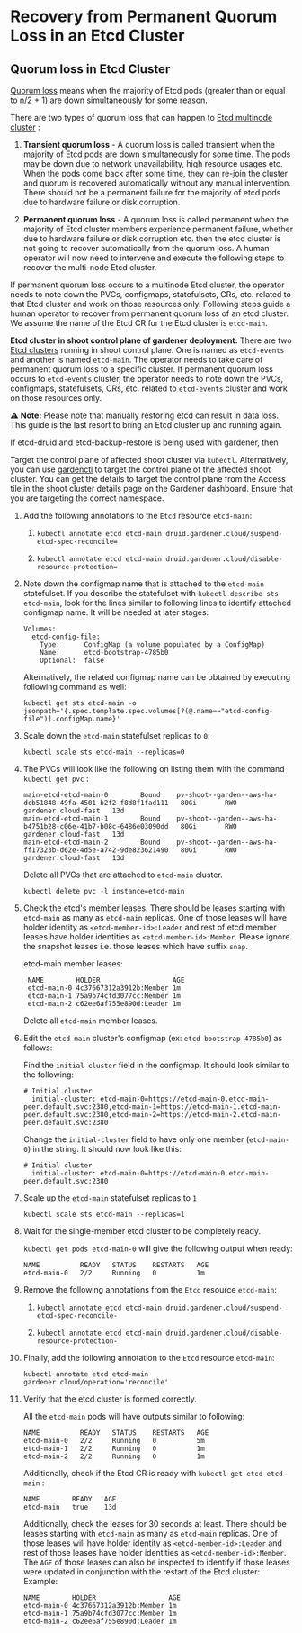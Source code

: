 # Recovery from Permanent Quorum Loss in an Etcd Cluster

## Quorum loss in Etcd Cluster
[Quorum loss](https://etcd.io/docs/v3.4/op-guide/recovery/) means when the majority of Etcd pods (greater than or equal to n/2 + 1) are down simultaneously for some reason.

There are two types of quorum loss that can happen to [Etcd multinode cluster](https://github.com/gardener/etcd-druid/tree/master/docs/proposals/multi-node) :

1. **Transient quorum loss** - A quorum loss is called transient when the majority of Etcd pods are down simultaneously for some time. The pods may be down due to network unavailability, high resource usages etc. When the pods come back after some time, they can re-join the cluster and quorum is recovered automatically without any manual intervention. There should not be a permanent failure for the majority of etcd pods due to hardware failure or disk corruption.

2. **Permanent quorum loss** - A quorum loss is called permanent when the majority of Etcd cluster members experience permanent failure, whether due to hardware failure or disk corruption etc. then the etcd cluster is not going to recover automatically from the quorum loss. A human operator will now need to intervene and execute the following steps to recover the multi-node Etcd cluster.

If permanent quorum loss occurs to a multinode Etcd cluster, the operator needs to note down the PVCs, configmaps, statefulsets, CRs, etc. related to that Etcd cluster and work on those resources only. Following steps guide a human operator to recover from permanent quorum loss of an etcd cluster. We assume the name of the Etcd CR for the Etcd cluster is `etcd-main`.

**Etcd cluster in shoot control plane of gardener deployment:**
There are two [Etcd clusters](https://github.com/gardener/etcd-druid/tree/master/docs/proposals/multi-node) running in shoot control plane. One is named as `etcd-events` and another is named `etcd-main`. The operator needs to take care of permanent quorum loss to a specific cluster. If permanent quorum loss occurs to `etcd-events` cluster, the operator needs to note down the PVCs, configmaps, statefulsets, CRs, etc. related to `etcd-events` cluster and work on those resources only.

:warning: **Note:** Please note that manually restoring etcd can result in data loss. This guide is the last resort to bring an Etcd cluster up and running again.

If etcd-druid and etcd-backup-restore is being used with gardener, then

Target the control plane of affected shoot cluster via `kubectl`. Alternatively, you can use [gardenctl](https://github.com/gardener/gardenctl-v2) to target the control plane of the affected shoot cluster. You can get the details to target the control plane from the Access tile in the shoot cluster details page on the Gardener dashboard. Ensure that you are targeting the correct namespace.

1. Add the following annotations to the `Etcd` resource `etcd-main`:
    1. `kubectl annotate etcd etcd-main druid.gardener.cloud/suspend-etcd-spec-reconcile=`
    
    2. `kubectl annotate etcd etcd-main druid.gardener.cloud/disable-resource-protection=`
    
2. Note down the configmap name that is attached to the `etcd-main` statefulset. If you describe the statefulset with `kubectl describe sts etcd-main`, look for the lines similar to following lines to identify attached configmap name. It will be needed at later stages:

    ```
    Volumes:
      etcd-config-file:
        Type:      ConfigMap (a volume populated by a ConfigMap)
        Name:      etcd-bootstrap-4785b0
        Optional:  false
    ```

    Alternatively, the related configmap name can be obtained by executing following command as well:

    `kubectl get sts etcd-main -o jsonpath='{.spec.template.spec.volumes[?(@.name=="etcd-config-file")].configMap.name}'`

3. Scale down the `etcd-main` statefulset replicas to `0`:

    `kubectl scale sts etcd-main --replicas=0`

4. The PVCs will look like the following on listing them with the command `kubectl get pvc` :

    ```
    main-etcd-etcd-main-0        Bound    pv-shoot--garden--aws-ha-dcb51848-49fa-4501-b2f2-f8d8f1fad111   80Gi       RWO            gardener.cloud-fast   13d
    main-etcd-etcd-main-1        Bound    pv-shoot--garden--aws-ha-b4751b28-c06e-41b7-b08c-6486e03090dd   80Gi       RWO            gardener.cloud-fast   13d
    main-etcd-etcd-main-2        Bound    pv-shoot--garden--aws-ha-ff17323b-d62e-4d5e-a742-9de823621490   80Gi       RWO            gardener.cloud-fast   13d
    ```
    Delete all PVCs that are attached to `etcd-main` cluster.

    `kubectl delete pvc -l instance=etcd-main`

5. Check the etcd's member leases. There should be leases starting with `etcd-main` as many as `etcd-main` replicas.
    One of those leases will have holder identity as `<etcd-member-id>:Leader` and rest of etcd member leases have holder identities as `<etcd-member-id>:Member`.
    Please ignore the snapshot leases i.e. those leases which have suffix `snap`.

    etcd-main member leases:
      ```
       NAME        HOLDER                  AGE
       etcd-main-0 4c37667312a3912b:Member 1m
       etcd-main-1 75a9b74cfd3077cc:Member 1m
       etcd-main-2 c62ee6af755e890d:Leader 1m
      ```

    Delete all `etcd-main` member leases.

6. Edit the `etcd-main` cluster's configmap (ex: `etcd-bootstrap-4785b0`) as follows:

    Find the `initial-cluster` field in the configmap. It should look similar to the following:
    ```
    # Initial cluster
      initial-cluster: etcd-main-0=https://etcd-main-0.etcd-main-peer.default.svc:2380,etcd-main-1=https://etcd-main-1.etcd-main-peer.default.svc:2380,etcd-main-2=https://etcd-main-2.etcd-main-peer.default.svc:2380
    ```

    Change the `initial-cluster` field to have only one member (`etcd-main-0`) in the string. It should now look like this:

    ```
    # Initial cluster
      initial-cluster: etcd-main-0=https://etcd-main-0.etcd-main-peer.default.svc:2380
    ```

7. Scale up the `etcd-main` statefulset replicas to `1`

    `kubectl scale sts etcd-main --replicas=1`

8. Wait for the single-member etcd cluster to be completely ready.

    `kubectl get pods etcd-main-0` will give the following output when ready:
    ```
    NAME          READY   STATUS    RESTARTS   AGE
    etcd-main-0   2/2     Running   0          1m
    ```

9. Remove the following annotations from the `Etcd` resource `etcd-main`:

    1. `kubectl annotate etcd etcd-main druid.gardener.cloud/suspend-etcd-spec-reconcile-`

    2. `kubectl annotate etcd etcd-main druid.gardener.cloud/disable-resource-protection-`

10. Finally, add the following annotation to the `Etcd` resource `etcd-main`:

    `kubectl annotate etcd etcd-main gardener.cloud/operation='reconcile'`

11. Verify that the etcd cluster is formed correctly.

    All the `etcd-main` pods will have outputs similar to following:
    ```
    NAME          READY   STATUS    RESTARTS   AGE
    etcd-main-0   2/2     Running   0          5m
    etcd-main-1   2/2     Running   0          1m
    etcd-main-2   2/2     Running   0          1m
    ```
    Additionally, check if the Etcd CR is ready with `kubectl get etcd etcd-main` :
    ```
    NAME        READY   AGE
    etcd-main   true    13d
    ```

    Additionally, check the leases for 30 seconds at least. There should be leases starting with `etcd-main` as many as `etcd-main` replicas. One of those leases will have holder identity as `<etcd-member-id>:Leader` and rest of those leases have holder identities as `<etcd-member-id>:Member`. The `AGE` of those leases can also be inspected to identify if those leases were updated in conjunction with the restart of the Etcd cluster: Example:

    ```
    NAME        HOLDER                  AGE
    etcd-main-0 4c37667312a3912b:Member 1m
    etcd-main-1 75a9b74cfd3077cc:Member 1m
    etcd-main-2 c62ee6af755e890d:Leader 1m
    ```
